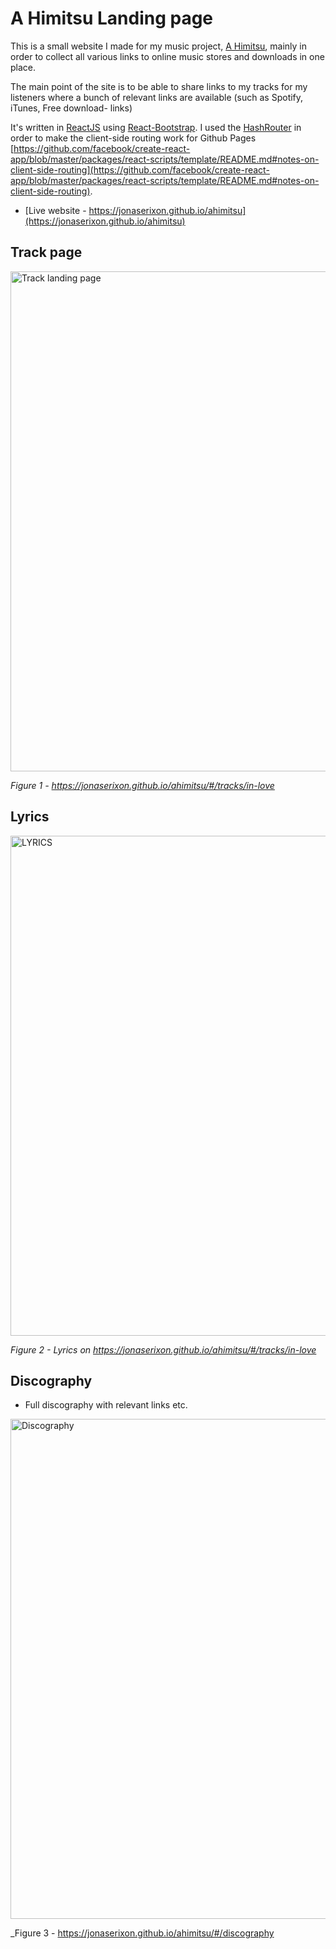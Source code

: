 # A Himitsu Landing page

This is a small website I made for my music project, [A Himitsu](https://soundcloud.com/a-himitsu), mainly in order to collect all various links to online music stores and downloads in one place.

The main point of the site is to be able to share links to my tracks for my listeners where a bunch of relevant links are available (such as Spotify, iTunes, Free download- links)

It's written in [ReactJS](https://reactjs.org/) using [React-Bootstrap](https://react-bootstrap.github.io/). I used the [HashRouter](https://reacttraining.com/react-router/web/api/HashRouter) in order to make the client-side routing work for Github Pages [https://github.com/facebook/create-react-app/blob/master/packages/react-scripts/template/README.md#notes-on-client-side-routing](https://github.com/facebook/create-react-app/blob/master/packages/react-scripts/template/README.md#notes-on-client-side-routing). 

 - [Live website - https://jonaserixon.github.io/ahimitsu](https://jonaserixon.github.io/ahimitsu)

## Track page
<img src="https://i.imgur.com/10A4qpt.jpg" alt="Track landing page" width="800px"/>

_Figure 1 - https://jonaserixon.github.io/ahimitsu/#/tracks/in-love_

## Lyrics 
<img src="https://i.imgur.com/Stx9w1n.jpg" alt="LYRICS" width="800px"/>

_Figure 2 - Lyrics on https://jonaserixon.github.io/ahimitsu/#/tracks/in-love_


## Discography 
 - Full discography with relevant links etc.
<img src="https://i.imgur.com/RWyZI0f.jpg" alt="Discography" width="800px"/>

_Figure 3 - https://jonaserixon.github.io/ahimitsu/#/discography

